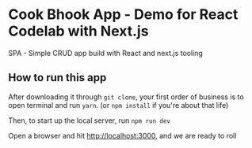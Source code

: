# Cook Bhook App - Demo for React Codelab with Next.js

SPA - Simple CRUD app build with React and next.js tooling

## How to run this app

After downloading it through `git clone`, your first order of business is to open terminal and run `yarn`. (or `npm install` if you're about that life)

Then, to start up the local server, run `npm run dev`

Open a browser and hit [http://localhost:3000](http://localhost:3000), and we are ready to roll